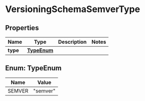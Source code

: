 

# VersioningSchemaSemverType


## Properties

| Name | Type | Description | Notes |
|------------ | ------------- | ------------- | -------------|
|**type** | [**TypeEnum**](#TypeEnum) |  |  |



## Enum: TypeEnum

| Name | Value |
|---- | -----|
| SEMVER | &quot;semver&quot; |



